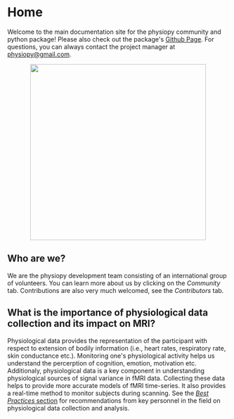 # Home
Welcome to the main documentation site for the physiopy community and python package! Please also check out the package's [Github Page](https://github.com/physiopy). For questions, you can always contact the project manager at [physiopy@gmail.com](mailto:physiopy@gmail.com). 

<p align="center">
<img src="https://github.com/physiopy/phys2bids/blob/master/docs/_static/physiopy_logo_1280x640.png?raw=true" width="400">
</p>

## Who are we?
We are the physiopy development team consisting of an international group of volunteers. You can learn more about us by clicking on the *Community* tab. Contributions are also very much welcomed, see the *Contributors* tab.

## What is the importance of physiological data collection and its impact on MRI?

Physiological data provides the representation of the participant with respect to extension of bodily information (i.e., heart rates, respiratory rate, skin conductance etc.). Monitoring one's physiological activity helps us understand the percerption of cognition, emotion, motivation etc. Additionaly, physiological data is a key component in understanding physiological sources of signal variance in fMRI data. Collecting these data helps to provide more accurate models of fMRI time-series. It also provides a real-time method to monitor subjects during scanning. See the [*Best Practices* section](/best-practices) for recommendations from key personnel in the field on physiological data collection and analysis. 
